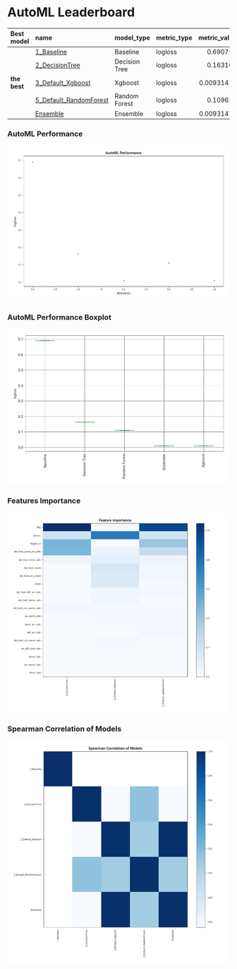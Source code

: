 # AutoML Leaderboard

| Best model   | name                                                       | model_type    | metric_type   |   metric_value |   train_time |
|:-------------|:-----------------------------------------------------------|:--------------|:--------------|---------------:|-------------:|
|              | [1_Baseline](1_Baseline/README.md)                         | Baseline      | logloss       |     0.690754   |         1.99 |
|              | [2_DecisionTree](2_DecisionTree/README.md)                 | Decision Tree | logloss       |     0.163106   |        17.5  |
| **the best** | [3_Default_Xgboost](3_Default_Xgboost/README.md)           | Xgboost       | logloss       |     0.00931472 |        27.34 |
|              | [5_Default_RandomForest](5_Default_RandomForest/README.md) | Random Forest | logloss       |     0.109628   |        16    |
|              | [Ensemble](Ensemble/README.md)                             | Ensemble      | logloss       |     0.00931472 |         0.51 |

### AutoML Performance
![AutoML Performance](ldb_performance.png)

### AutoML Performance Boxplot
![AutoML Performance Boxplot](ldb_performance_boxplot.png)

### Features Importance
![features importance across models](features_heatmap.png)



### Spearman Correlation of Models
![models spearman correlation](correlation_heatmap.png)

